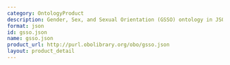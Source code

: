 ```yaml
---
category: OntologyProduct
description: Gender, Sex, and Sexual Orientation (GSSO) ontology in JSON format
format: json
id: gsso.json
name: gsso.json
product_url: http://purl.obolibrary.org/obo/gsso.json
layout: product_detail
---
```

